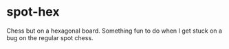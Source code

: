 # spot-hex
Chess but on a hexagonal board. Something fun to do when I get stuck on a bug on the regular spot chess. 
